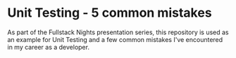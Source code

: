 # Unit Testing - 5 common mistakes

As part of the Fullstack Nights presentation series, this repository is used as an example for Unit Testing and a few common mistakes I've encountered in my career as a developer.
